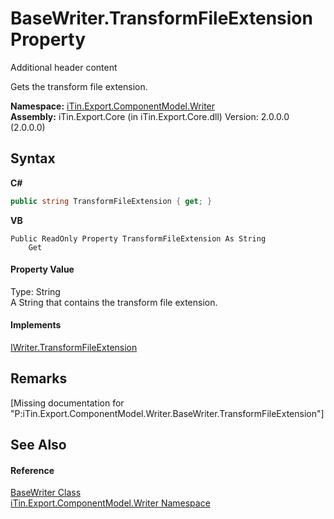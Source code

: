# BaseWriter.TransformFileExtension Property 
Additional header content 

Gets the transform file extension.

**Namespace:**&nbsp;<a href="N_iTin_Export_ComponentModel_Writer">iTin.Export.ComponentModel.Writer</a><br />**Assembly:**&nbsp;iTin.Export.Core (in iTin.Export.Core.dll) Version: 2.0.0.0 (2.0.0.0)

## Syntax

**C#**<br />
``` C#
public string TransformFileExtension { get; }
```

**VB**<br />
``` VB
Public ReadOnly Property TransformFileExtension As String
	Get
```


#### Property Value
Type: String<br />A String that contains the transform file extension.

#### Implements
<a href="P_iTin_Export_ComponentModel_Writer_IWriter_TransformFileExtension">IWriter.TransformFileExtension</a><br />

## Remarks
\[Missing <remarks> documentation for "P:iTin.Export.ComponentModel.Writer.BaseWriter.TransformFileExtension"\]

## See Also


#### Reference
<a href="T_iTin_Export_ComponentModel_Writer_BaseWriter">BaseWriter Class</a><br /><a href="N_iTin_Export_ComponentModel_Writer">iTin.Export.ComponentModel.Writer Namespace</a><br />